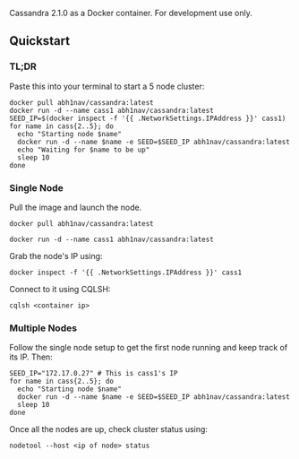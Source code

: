 Cassandra 2.1.0 as a Docker container. For development use only.  

## Quickstart

### TL;DR

Paste this into your terminal to start a 5 node cluster:  

```
docker pull abh1nav/cassandra:latest
docker run -d --name cass1 abh1nav/cassandra:latest
SEED_IP=$(docker inspect -f '{{ .NetworkSettings.IPAddress }}' cass1)
for name in cass{2..5}; do
  echo "Starting node $name"
  docker run -d --name $name -e SEED=$SEED_IP abh1nav/cassandra:latest
  echo "Waiting for $name to be up"
  sleep 10
done
```

### Single Node
Pull the image and launch the node.  
  
```
docker pull abh1nav/cassandra:latest

docker run -d --name cass1 abh1nav/cassandra:latest
```
  
Grab the node's IP using:  
  
```
docker inspect -f '{{ .NetworkSettings.IPAddress }}' cass1
```
  
Connect to it using CQLSH:  
  
```
cqlsh <container ip>
```
  
### Multiple Nodes
  
Follow the single node setup to get the first node running and keep track of its IP. Then:  
  
```
SEED_IP="172.17.0.27" # This is cass1's IP
for name in cass{2..5}; do
  echo "Starting node $name"
  docker run -d --name $name -e SEED=$SEED_IP abh1nav/cassandra:latest
  sleep 10
done
```
  
Once all the nodes are up, check cluster status using:  
  
```
nodetool --host <ip of node> status
```
